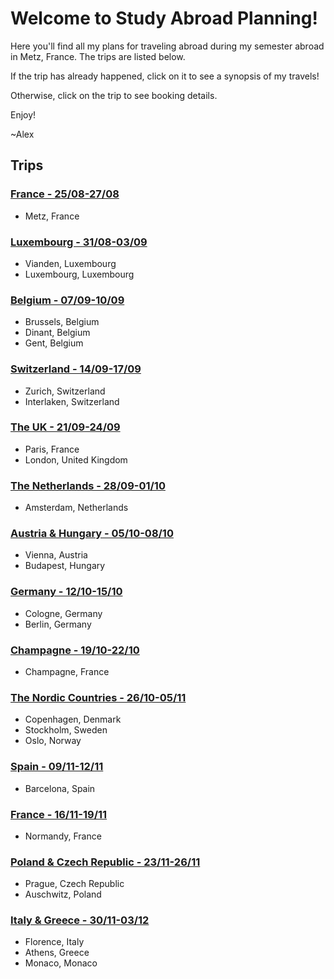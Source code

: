 # Welcome to Study Abroad Planning!
Here you'll find all my plans for traveling abroad during my semester abroad in Metz, France. The trips are listed below.

If the trip has already happened, click on it to see a synopsis of my travels!

Otherwise, click on the trip to see booking details.

Enjoy!

~Alex

## Trips
### [France - 25/08-27/08](https://alexhrao.github.io/TravelPlans/trips/01/Details.html "France")
- Metz, France

### [Luxembourg - 31/08-03/09](https://alexhrao.github.io/TravelPlans/trips/02/Details.html "Luxembourg")
- Vianden, Luxembourg
- Luxembourg, Luxembourg

### [Belgium - 07/09-10/09](https://alexhrao.github.io/TravelPlans/trips/03/Details.html "Belgium")
- Brussels, Belgium
- Dinant, Belgium
- Gent, Belgium

### [Switzerland - 14/09-17/09](https://alexhrao.github.io/TravelPlans/trips/04/Details.html "Switzerland")
- Zurich, Switzerland
- Interlaken, Switzerland

### [The UK - 21/09-24/09](https://alexhrao.github.io/TravelPlans/trips/05/Details.html "The United Kingdom")
- Paris, France
- London, United Kingdom

### [The Netherlands - 28/09-01/10](https://alexhrao.github.io/TravelPlans/trips/06/Details.html "The Netherlands")
- Amsterdam, Netherlands

### [Austria & Hungary - 05/10-08/10](https://alexhrao.github.io/TravelPlans/trips/07/Details.html "Austria & Hungary")
- Vienna, Austria
- Budapest, Hungary

### [Germany - 12/10-15/10](https://alexhrao.github.io/TravelPlans/trips/08/Summary.html "Germany")
- Cologne, Germany
- Berlin, Germany

### [Champagne - 19/10-22/10](https://alexhrao.github.io/TravelPlans/trips/09/Summary.html "Champagne")
- Champagne, France

### [The Nordic Countries - 26/10-05/11](https://alexhrao.github.io/TravelPlans/trips/10/Summary.html "Nordic Countries")
- Copenhagen, Denmark
- Stockholm, Sweden
- Oslo, Norway
  
### [Spain - 09/11-12/11](https://alexhrao.github.io/TravelPlans/trips/11/Summary.html "Spain")
- Barcelona, Spain
  
### [France - 16/11-19/11](https://alexhrao.github.io/TravelPlans/trips/12/Summary.html "France - Part II")
- Normandy, France
    
### [Poland & Czech Republic - 23/11-26/11](https://alexhrao.github.io/TravelPlans/trips/13/Summary.html "Poland & Czech Republic")
- Prague, Czech Republic
- Auschwitz, Poland

### [Italy & Greece - 30/11-03/12](https://alexhrao.github.io/TravelPlans/trips/14/Summary.html "Italy")
- Florence, Italy
- Athens, Greece
- Monaco, Monaco
